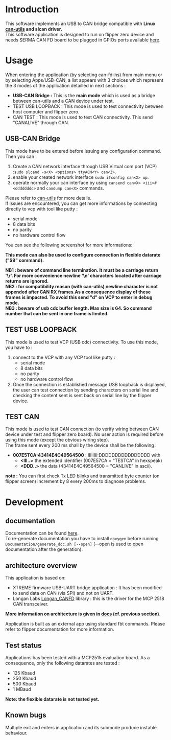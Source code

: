 # Introduction


This software implements an USB to CAN bridge compatible with **Linux [can-utils](https://github.com/linux-can/can-utils) and slcan driver.** <br>
This software application is designed to run on flipper zero device and needs SERMA CAN FD board to be plugged in GPIOs ports available [here](https://github.com/serma-safety-security/flipper-zero-can-fd-hs-module).<br>


# Usage

When entering the application (by selecting can-fd-hs) from main menu or by selecting Apps/USB-CAN, a list appears with 3 choices which represent the 3 modes of the application detailled in next sections :
- **USB-CAN Bridge :** This is the **main mode** which is used as a bridge between can-utils and a CAN device under test. 
- TEST USB LOOPBACK : This mode is used to test connectivity between host computer and flipper zero.
- CAN TEST : This mode is used to test CAN connectivity. This send "CANALIVE" through CAN.

## USB-CAN Bridge

This mode have to be entered before issuing any configuration command.
Then you can :
1. Create a CAN network interface through USB Virtual com port (VCP) :`sudo slcand -s<X> <options> ttyACM<Y> can<Z>`.
2. enable your created network interface `sudo ifconfig can<X> up`.
3. operate normally your can interface by using `cansend can<X> <iii>#<dddddddd>` and `candump can<X>` commands.

Please refer to [can-utils](https://github.com/linux-can/can-utils) for more details.<br>
If issues are encountered, you can get more informations by connecting directly to vcp with tool like putty :
- serial mode
- 8 data bits
- no parity
- no hardware control flow

You can see the following screenshot for more informations:

**This mode can also be used to configure connection in flexible datarate ("S9" command).**<br>

**NB1 : beware of command line termination. It must be a carriage return '\r'. For more convenience newline '\n' characters located after carriage returns are ignored.** <br>
**NB2 : for compatibility reason (with can-utils)  newline character is not appended after CAN RX frames.As a consequence display of these frames is impacted. To avoid this send "d" on VCP to enter in debug mode.** <br>
**NB3 : beware of usb cdc buffer length. Max size is 64. So command number that can be sent in one frame is limited.** <br>

## TEST USB LOOPBACK

This mode is used to test VCP (USB cdc) connectivity. To use this mode, you have to :
1. connect to the VCP with any VCP tool like putty :
    - serial mode
    - 8 data bits
    - no parity
    - no hardware control flow
2. Once the connection is established message USB loopback is displayed, the user can test connection by sending characters on serial line and checking the content sent is sent back on serial line by the flipper device.

## TEST CAN

This mode is used to test CAN connection (to verify wiring between CAN device under test and flipper zero board).
No user action is required before using this mode (except the obvious wiring step).<br>
The frame sent every 200 ms shall by the device shall be the following :
- **007E5TCA:43414E4C49564500** : IIIIIIII:DDDDDDDDDDDDDDDD with 
    - **\<III..\>** the extended identifier (007E57CA = "TESTCA" in hexspeak) 
    - **\<DDD..\>** the data (43414E4C49564500 = "CANLIVE" in ascii).

**note :** You can first check Tx LED blinks and transmitted byte counter (on flipper screen) increment by 8 every 200ms to diagnose problems.

# Development

## documentation

Documentation can be found [here](./Documentation/html/index.html).\
To re-generate documentation you have to install `doxygen` before running `Documentation/generate_doc.sh [--open]` (--open is used to open documentation after the generation). 


## architecture overview

This application is based on:
- XTREME firmware USB-UART bridge application : It has been modified to send data on CAN (via SPI) and not on UART.
- Longan Labs [Longan_CANFD](https://github.com/Longan-Labs/Longan_CANFD) library : this is the driver for the MCP 2518 CAN transceiver.

**More information on architecture is given in [docs](./Documentation/html/index.html) (cf. previous section).**

Application is built as an external app using standard fbt commands. Please refer to flipper documentation for more information.

## Test status
Applications has been tested with a MCP2515 evaluation board. As a consequence, only the following datarates are tested :
- 125 Kbaud
- 250 Kbaud
- 500 Kbaud
- 1 MBaud


**Note: the flexible datarate is not tested yet.**

## Known bugs

Multiple exit and enters in application and its submode produce instable behaviour.
